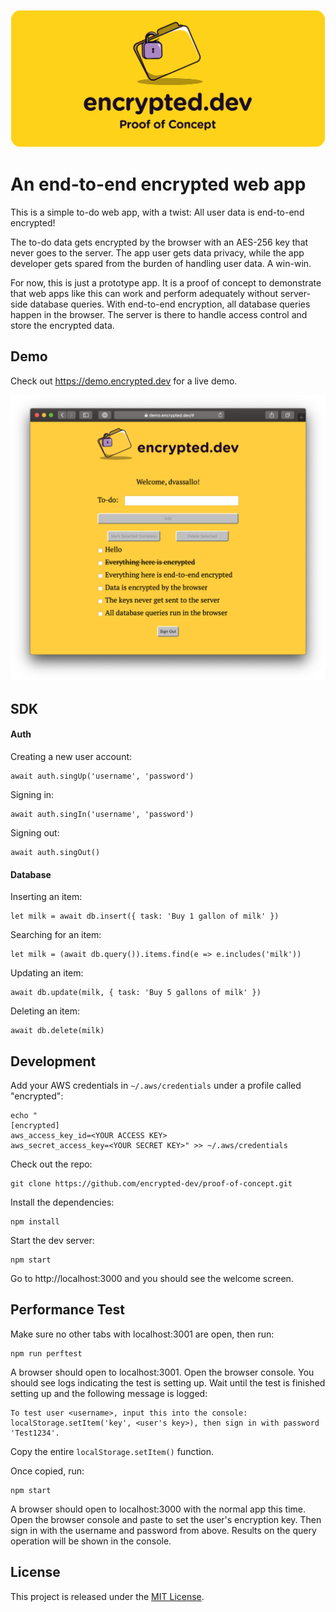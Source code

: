 [![A proof of concept for an end-to-end encrypted web developmenet framework](docs/proof_of_concept.png)](https://encrypted.dev)

# An end-to-end encrypted web app
This is a simple to-do web app, with a twist: All user data is end-to-end encrypted!

The to-do data gets encrypted by the browser with an AES-256 key that never goes to the server. The app user gets data privacy, while the app developer gets spared from the burden of handling user data. A win-win.

For now, this is just a prototype app. It is a proof of concept to demonstrate that web apps like this can work and perform adequately without server-side database queries. With end-to-end encryption, all database queries happen in the browser. The server is there to handle access control and store the encrypted data.

## Demo

Check out https://demo.encrypted.dev for a live demo.

[![Proof of concept demo](docs/demo.png)](https://demo.encrypted.dev)

## SDK

#### Auth

Creating a new user account:
```
await auth.singUp('username', 'password')
```

Signing in:
```
await auth.singIn('username', 'password')
```

Signing out:
```
await auth.singOut()
```

#### Database

Inserting an item:
```
let milk = await db.insert({ task: 'Buy 1 gallon of milk' })
```

Searching for an item:
```
let milk = (await db.query()).items.find(e => e.includes('milk'))
```

Updating an item:
```
await db.update(milk, { task: 'Buy 5 gallons of milk' })
```

Deleting an item:
```
await db.delete(milk)
```

## Development

Add your AWS credentials in `~/.aws/credentials` under a profile called "encrypted":

```
echo "
[encrypted]
aws_access_key_id=<YOUR ACCESS KEY>
aws_secret_access_key=<YOUR SECRET KEY>" >> ~/.aws/credentials
```

Check out the repo:

```
git clone https://github.com/encrypted-dev/proof-of-concept.git
```

Install the dependencies:

```
npm install
```

Start the dev server:

```
npm start
```

Go to http://localhost:3000 and you should see the welcome screen.

## Performance Test

Make sure no other tabs with localhost:3001 are open, then run:

```
npm run perftest
```

A browser should open to localhost:3001. Open the browser console. You should see logs indicating the test is setting up. Wait until the test is finished setting up and the following message is logged:

```
To test user <username>, input this into the console: localStorage.setItem('key', <user's key>), then sign in with password 'Test1234'.
```

Copy the entire `localStorage.setItem()` function.

Once copied, run:

```
npm start
```

A browser should open to localhost:3000 with the normal app this time. Open the browser console and paste to set the user's encryption key. Then sign in with the username and password from above. Results on the query operation will be shown in the console.

## License

This project is released under the [MIT License](LICENSE).
